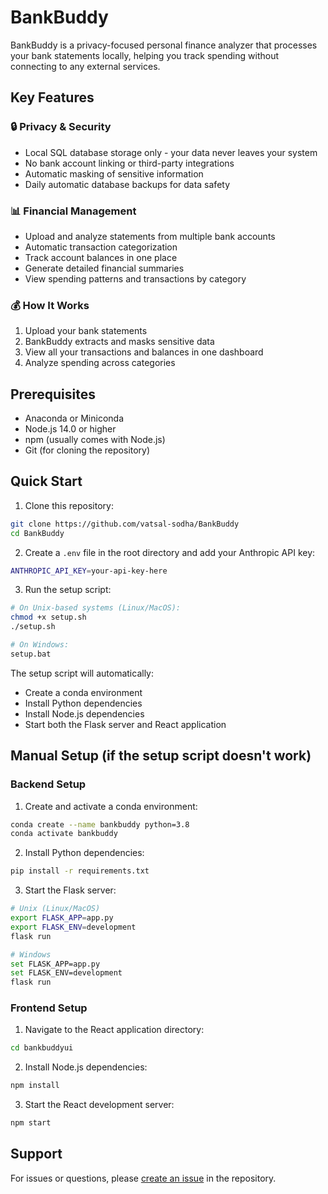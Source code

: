 # BankBuddy

BankBuddy is a privacy-focused personal finance analyzer that processes your bank statements locally, helping you track spending without connecting to any external services.

## Key Features

### 🔒 Privacy & Security
- Local SQL database storage only - your data never leaves your system
- No bank account linking or third-party integrations
- Automatic masking of sensitive information
- Daily automatic database backups for data safety

### 📊 Financial Management
- Upload and analyze statements from multiple bank accounts
- Automatic transaction categorization
- Track account balances in one place
- Generate detailed financial summaries
- View spending patterns and transactions by category

### 💰 How It Works
1. Upload your bank statements
2. BankBuddy extracts and masks sensitive data
3. View all your transactions and balances in one dashboard
4. Analyze spending across categories

## Prerequisites

- Anaconda or Miniconda
- Node.js 14.0 or higher
- npm (usually comes with Node.js)
- Git (for cloning the repository)

## Quick Start

1. Clone this repository:
```bash
git clone https://github.com/vatsal-sodha/BankBuddy
cd BankBuddy
```

2. Create a `.env` file in the root directory and add your Anthropic API key:
```bash
ANTHROPIC_API_KEY=your-api-key-here
```

3. Run the setup script:
```bash
# On Unix-based systems (Linux/MacOS):
chmod +x setup.sh
./setup.sh

# On Windows:
setup.bat
```

The setup script will automatically:
- Create a conda environment
- Install Python dependencies
- Install Node.js dependencies
- Start both the Flask server and React application

## Manual Setup (if the setup script doesn't work)

### Backend Setup

1. Create and activate a conda environment:
```bash
conda create --name bankbuddy python=3.8
conda activate bankbuddy
```

2. Install Python dependencies:
```bash
pip install -r requirements.txt
```

3. Start the Flask server:
```bash
# Unix (Linux/MacOS)
export FLASK_APP=app.py
export FLASK_ENV=development
flask run

# Windows
set FLASK_APP=app.py
set FLASK_ENV=development
flask run
```

### Frontend Setup

1. Navigate to the React application directory:
```bash
cd bankbuddyui
```

2. Install Node.js dependencies:
```bash
npm install
```

3. Start the React development server:
```bash
npm start
```

## Support

For issues or questions, please [create an issue](https://github.com/vatsal-sodha/BankBuddy/issues) in the repository.